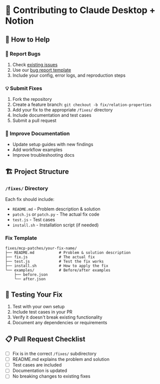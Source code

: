 # 🤝 Contributing to Claude Desktop + Notion

## 🎯 How to Help

### 🐛 Report Bugs
1. Check [existing issues](https://github.com/your-org/claude-desktop-notion/issues)
2. Use our [bug report template](https://github.com/your-org/claude-desktop-notion/issues/new/choose)
3. Include your config, error logs, and reproduction steps

### 💡 Submit Fixes
1. Fork the repository
2. Create a feature branch: `git checkout -b fix/relation-properties`
3. Add your fix to the appropriate `/fixes/` directory
4. Include documentation and test cases
5. Submit a pull request

### 📝 Improve Documentation
- Update setup guides with new findings
- Add workflow examples
- Improve troubleshooting docs

## 🏗️ Project Structure

### `/fixes/` Directory
Each fix should include:
- `README.md` - Problem description & solution
- `patch.js` or `patch.py` - The actual fix code
- `test.js` - Test cases
- `install.sh` - Installation script (if needed)

### Fix Template
```
fixes/mcp-patches/your-fix-name/
├── README.md           # Problem & solution description
├── fix.js              # The actual fix
├── test.js             # Test the fix works
├── install.sh          # How to apply the fix
└── examples/           # Before/after examples
    ├── before.json
    └── after.json
```

## 🧪 Testing Your Fix
1. Test with your own setup
2. Include test cases in your PR
3. Verify it doesn't break existing functionality
4. Document any dependencies or requirements

## 📋 Pull Request Checklist
- [ ] Fix is in the correct `/fixes/` subdirectory
- [ ] README.md explains the problem and solution
- [ ] Test cases are included
- [ ] Documentation is updated
- [ ] No breaking changes to existing fixes
